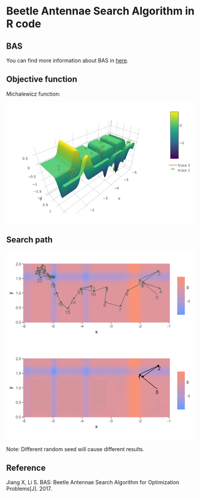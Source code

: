 Beetle Antennae Search Algorithm in R code
================

BAS
---

You can find more information about BAS in [here](https://arxiv.org/pdf/1710.10724.pdf).

Objective function
------------------

Michalewicz function:

<img src="plot_path/path1.png" align="center" />

Search path
-----------

<img src="plot_path/globalpath1.png" align="center" />

<img src="plot_path/globalpath1.gif" align="center" />

Note: Different random seed will cause different results.

Reference
---------

Jiang X, Li S. BAS: Beetle Antennae Search Algorithm for Optimization Problems\[J\]. 2017.
